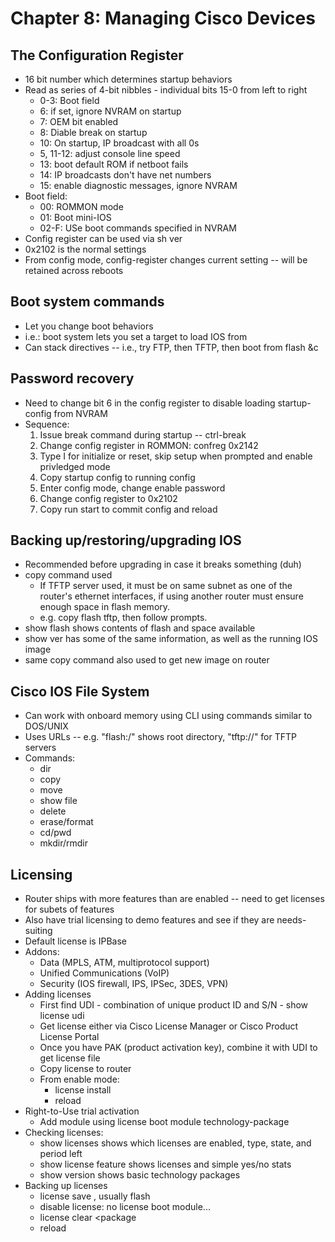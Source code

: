 # Chapter 8: Managing Cisco Devices

## The Configuration Register
* 16 bit number which determines startup behaviors
* Read as series of 4-bit nibbles - individual bits 15-0 from left to right
  * 0-3: Boot field
  * 6: if set, ignore NVRAM on startup
  * 7: OEM bit enabled
  * 8: Diable break on startup
  * 10: On startup, IP broadcast with all 0s
  * 5, 11-12: adjust console line speed
  * 13: boot default ROM if netboot fails
  * 14: IP broadcasts don't have net numbers
  * 15: enable diagnostic messages, ignore NVRAM
* Boot field:
  * 00: ROMMON mode
  * 01: Boot mini-IOS
  * 02-F: USe boot commands specified in NVRAM
* Config register can be used via sh ver
* 0x2102 is the normal settings
* From config mode, config-register changes current setting -- will be retained across reboots

## Boot system commands
* Let you change boot behaviors
* i.e.: boot system <location> lets you set a target to load IOS from
* Can stack directives -- i.e., try FTP, then TFTP, then boot from flash &c

## Password recovery
* Need to change bit 6 in the config register to disable loading startup-config from NVRAM
* Sequence:
  1. Issue break command during startup -- ctrl-break
  2. Change config register in ROMMON: confreg 0x2142
  3. Type I for initialize or reset, skip setup when prompted and enable privledged mode
  4. Copy startup config to running config
  5. Enter config mode, change enable password
  6. Change config register to 0x2102
  7. Copy run start to commit config and reload
  
## Backing up/restoring/upgrading IOS
* Recommended before upgrading in case it breaks something (duh)
* copy command used
  * If TFTP server used, it must be on same subnet as one of the router's ethernet interfaces, if using another router must ensure enough space in flash memory.
  * e.g. copy flash tftp, then follow prompts.
* show flash shows contents of flash and space available
* show ver has some of the same information, as well as the running IOS image
* same copy command also used to get new image on router

## Cisco IOS File System
* Can work with onboard memory using CLI using commands similar to DOS/UNIX
* Uses URLs -- e.g. "flash:/" shows root directory, "tftp://" for TFTP servers
* Commands:
  * dir
  * copy
  * move
  * show file
  * delete
  * erase/format
  * cd/pwd
  * mkdir/rmdir

## Licensing
* Router ships with more features than are enabled -- need to get licenses for subets of features
* Also have trial licensing to demo features and see if they are needs-suiting
* Default license is IPBase
* Addons:
  * Data (MPLS, ATM, multiprotocol support)
  * Unified Communications (VoIP)
  * Security (IOS firewall, IPS, IPSec, 3DES, VPN)
* Adding licenses
  * First find UDI - combination of unique product ID and S/N - show license udi
  * Get license either via Cisco License Manager or Cisco Product License Portal
  * Once you have PAK (product activation key), combine it with UDI to get license file
  * Copy license to router
  * From enable mode:
    * license install <license file on file system>
    * reload
* Right-to-Use trial activation
  * Add module using license boot module <router series> technology-package <package>
* Checking licenses:
  * show licenses shows which licenses are enabled, type, state, and period left
  * show license feature shows licenses and simple yes/no stats
  * show version shows basic technology packages 
* Backing up licenses
  * license save <dest>, usually flash
  * disable license: no license boot module...
  * license clear <package
  * reload
